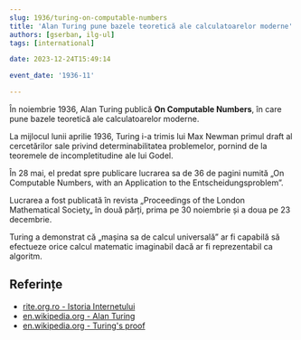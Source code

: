 ```yaml
---
slug: 1936/turing-on-computable-numbers
title: 'Alan Turing pune bazele teoretică ale calculatoarelor moderne'
authors: [gserban, ilg-ul]
tags: [international]

date: 2023-12-24T15:49:14

event_date: '1936-11'

---
```


În noiembrie 1936, Alan Turing publică **On Computable Numbers**, în care
pune bazele teoretică ale calculatoarelor moderne.

<!-- truncate -->

La mijlocul lunii aprilie 1936, Turing i-a trimis lui Max Newman
primul draft al cercetărilor sale privind determinabilitatea
problemelor, pornind de la teoremele de incompletitudine ale
lui Godel.

În 28 mai, el predat spre publicare lucrarea sa de 36 de pagini
numită „On Computable Numbers, with an Application to the Entscheidungsproblem”.

Lucrarea a fost publicată în revista „Proceedings of the London
Mathematical Society„ în două părți, prima pe 30 noiembrie și a
doua pe 23 decembrie.

Turing a demonstrat că „mașina sa de calcul universală” ar fi
capabilă să efectueze orice calcul matematic imaginabil dacă ar
fi reprezentabil ca algoritm.

## Referințe

- [rite.org.ro - Istoria Internetului](https://rite.org.ro/istoria-internetului/)
- [en.wikipedia.org - Alan Turing](https://en.wikipedia.org/wiki/Alan_Turing)
- [en.wikipedia.org - Turing's proof](https://en.wikipedia.org/wiki/Turing%27s_proof)
